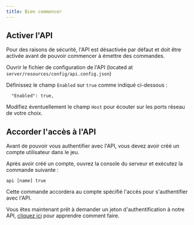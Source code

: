 ```yaml
---
title: Bien commencer
---
```


## Activer l'API

Pour des raisons de sécurité, l'API est désactivée par défaut et doit être activée avant de pouvoir commencer à émettre des commandes.

Ouvrir le fichier de configuration de l'API (located at `server/resources/config/api.config.json`)

Définissez le champ `Enabled` sur `true` comme indiqué ci-dessous :

```
  "Enabled": true,
```

Modifiez éventuellement le champ `Host` pour écouter sur les ports réseau de votre choix.

## Accorder l'accès à l'API

Avant de pouvoir vous authentifier avec l'API, vous devez avoir créé un compte utilisateur dans le jeu.

Après avoir créé un compte, ouvrez la console du serveur et exécutez la commande suivante :

```
api [name] true
```

Cette commande accordera au compte spécifié l'accès pour s'authentifier avec l'API.

Vous êtes maintenant prêt à demander un jeton d'authentification à notre API, [cliquez ici](../endpoints/authentication.md) pour apprendre comment faire.
